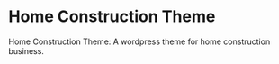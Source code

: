 
# Home Construction Theme

Home Construction Theme: A wordpress theme for home construction business.
